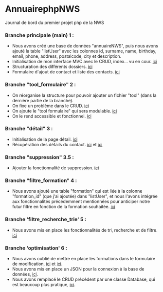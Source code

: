 # AnnuairephpNWS
Journal de bord du premier projet php de la NWS 


### Branche principale (main)  1 :
- Nous avons créé une base de données "annuaireNWS", puis nous avons ajouté la table "listUser" avec les colonnes id, surname, name, birthday, email, phone, address, postalcode, city et description.
- Initialisation de mon interface MVC avec le CRUD, index... vu en cour. [ici](https://github.com/Adambizien/AnnuairephpNWS/commit/58b7e1a2bd3ee1009dca51ab8431b91077d29bd5)
- Structuration des différents dossiers. [ici](https://github.com/Adambizien/AnnuairephpNWS/commit/0e753d91e4cc4c4d56cfad641cb9232d49b3e42)
- Formulaire d'ajout de contact et liste des contacts. [ici](https://github.com/Adambizien/AnnuairephpNWS/commit/2a71f7520a72f1be2d8607a90bb7e66b5d482add)
### Branche "tool_formulaire"  2 :
- On réorganise la structure pour pouvoir ajouter un fichier "tool" (dans la dernière partie de la branche).
- On fixe un problème dans le CRUD.  [ici](https://github.com/Adambizien/AnnuairephpNWS/commit/b4362b24af6ee253e0a457dd1b22de02ee699603)
- On ajoute le "tool formulaire" qui sera modulable. [ici](https://github.com/Adambizien/AnnuairephpNWS/commit/1713bdafa988252e9b6d486a44a3e358cf5ce4b5)
- On le rend accessible et fonctionnel.  [ici](https://github.com/Adambizien/AnnuairephpNWS/commit/fbf29c6a3c19d7d567cdb9c2529d055fbec64dc0)
### Branche "détail"  3 :
- Initialisation de la page détail. [ici](https://github.com/Adambizien/AnnuairephpNWS/commit/9564d419ea3f81792f388b135c9926a3e3dea208)
- Récupération des détails du contact. [ici](https://github.com/Adambizien/AnnuairephpNWS/commit/3a69f9c1dfb0b6ccd2e6db2aa78b9432f70d605b) et [ici](https://github.com/Adambizien/AnnuairephpNWS/commit/b8dc29d3fb560fbbe03a0baa57483ff8927432c2)
### Branche "suppression"  3.5 :
- Ajouter la fonctionnalité de suppression. [ici](https://github.com/Adambizien/AnnuairephpNWS/commit/3b4e7a1eb02c3b1d1e2f04d4da3570237fb5461b)
### Branche "filtre_formation" 4 :
- Nous avons ajouté une table "formation" qui est liée à la colonne "formation_id" (que j'ai ajoutée) dans "listUser", et nous l'avons intégrée aux fonctionnalités précédemment mentionnées pour anticiper notre        futur filtre en fonction de la formation souhaitée. [ici](https://github.com/Adambizien/AnnuairephpNWS/commit/19eedbb8759ae0d1f0d7947480cfc780579c45ea)
### Branche 'filtre_recherche_trie' 5 :
- Nous avons mis en place les fonctionnalités de tri, recherche et de filtre. [ici](https://github.com/Adambizien/AnnuairephpNWS/commit/ad939fc56e2b860c70d762860ea1f5e5c1b4832a)
### Branche 'optimisation' 6 :
- Nous avons oublié de mettre en place les formations dans le formulaire de modification, [ici](https://github.com/Adambizien/AnnuairephpNWS/commit/ef15ed7c3f47001af4f36b6a90edd5df0dd4e56e) et [ici](https://github.com/Adambizien/AnnuairephpNWS/commit/2746e7685819d440c07b5e979a5b1d47b1c62f06).
- Nous avons mis en place un JSON pour la connexion à la base de données, [ici](https://github.com/Adambizien/AnnuairephpNWS/commit/789a1d36cb6b4e87bbdaf4afaa00ea18e40e4ea6).
- Nous avons remplacé le CRUD précédent par une classe Database, qui est beaucoup plus pratique, [ici](https://github.com/Adambizien/AnnuairephpNWS/commit/55a4fdc6a479eba84b8c82b7a3c310f3f844a233).
